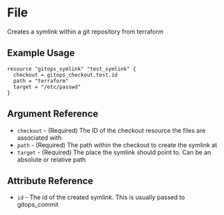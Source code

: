 # <resource name> File

Creates a symlink within a git repository from terraform

## Example Usage

```hcl
resource "gitops_symlink" "test_symlink" {
  checkout = gitops_checkout.test.id
  path = "terraform"
  target = "/etc/passwd"
}
```

## Argument Reference

* `checkout` - (Required) The ID of the checkout resource the files are associated with
* `path` - (Required) The path within the checkout to create the symlink at
* `target` - (Required) The place the symlink should point to. Can be an absolute or relative path

## Attribute Reference

* `id` - The id of the created symlink. This is usually passed to gitops_commit
